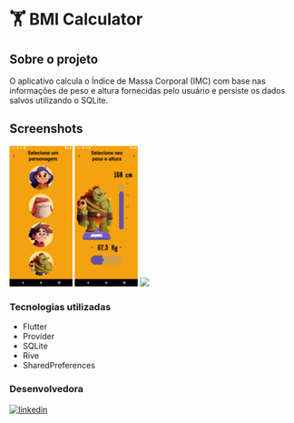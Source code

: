 # 🏋️ BMI Calculator
## Sobre o projeto

 O aplicativo calcula o Índice de Massa Corporal (IMC) com base nas informações de peso e altura fornecidas pelo usuário e persiste os dados salvos utilizando o SQLite.

## Screenshots
<p>
<img src="screenshots/Screenshot_1.png" width="22%">
<img src="screenshots/Screenshot_2.png" width="22%">
<img src="screenshots/bmi_calculator.gif" width="21.9%">
</p>


### Tecnologias utilizadas

* Flutter
* Provider
* SQLite
* Rive
* SharedPreferences


### Desenvolvedora

<a href="https://www.linkedin.com/in/jusy-lopes/" > <img align="center" src="https://img.shields.io/badge/- jusylopes-05122A?style=flat&logo=linkedin" alt="linkedin"/>

